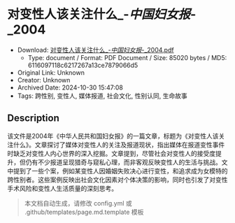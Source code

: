 # 对变性人该关注什么_-_中国妇女报_-_2004

- Download: [对变性人该关注什么_-_中国妇女报_-_2004.pdf](对变性人该关注什么_-_中国妇女报_-_2004.pdf)
    - Type: document / Format: PDF Document / Size: 85020 bytes / MD5: 6116097118c6217267a13ce7879066d5
- Original Link: Unknown
- Creator: Unknown
- Archived Date: 2024-10-30 15:47:08
- Tags: 跨性别, 变性人, 媒体报道, 社会文化, 性别认同, 生命故事

## Description

该文件是2004年《中华人民共和国妇女报》的一篇文章，标题为《对变性人该关注什么》。文章探讨了媒体对变性人的关注及报道现状，指出媒体在报道变性事件时缺乏对变性人内心世界的深入挖掘。文章提到，尽管社会对变性人的接受度提升，但仍有不少报道呈现猎奇与窥私心理，而非客观反映变性人的生活与挑战。文中提到了一些个案，例如某变性人因婚姻失败决心进行变性，和追求成为女模特的跨性别者。这些案例反映出社会文化因素对个体决策的影响，同时也引发了对变性手术风险和变性人生活质量的深刻思考。

> 本文档自动生成，请修改 config.yml 或 .github/templates/page.md.template 模板
